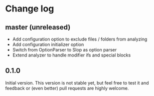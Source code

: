 # Change log

## master (unreleased)

* Add configuration option to exclude files / folders from analyzing
* Add configuration initializer option
* Switch from OptionParser to Slop as option parser
* Extend analyzer to handle modifier ifs and special blocks

## 0.1.0

Initial version. This version is not stable yet, but feel free to test
it and feedback or (even better) pull requests are highly welcome.
